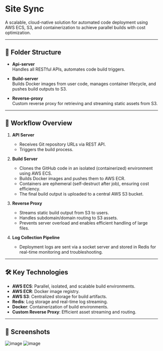 # Site Sync

A scalable, cloud-native solution for automated code deployment using AWS ECS, S3, and containerization to achieve parallel builds with cost optimization.

---

## 📁 Folder Structure

- **Api-server**  
  Handles all RESTful APIs, automates code build triggers.

- **Build-server**  
  Builds Docker images from user code, manages container lifecycle, and pushes build outputs to S3.

- **Reverse-proxy**  
  Custom reverse proxy for retrieving and streaming static assets from S3.

---

## 🚀 Workflow Overview

1. **API Server**
    - Receives Git repository URLs via REST API.
    - Triggers the build process.

2. **Build Server**
    - Clones the GitHub code in an isolated (containerized) environment using AWS ECS.
    - Builds Docker images and pushes them to AWS ECR.
    - Containers are ephemeral (self-destruct after job), ensuring cost efficiency.
    - The final build output is uploaded to a central AWS S3 bucket.

3. **Reverse Proxy**
    - Streams static build output from S3 to users.
    - Handles subdomain/domain routing to S3 assets.
    - Prevents server overload and enables efficient handling of large files.

4. **Log Collection Pipeline**
    - Deployment logs are sent via a socket server and stored in Redis for real-time monitoring and troubleshooting.

---

## 🛠️ Key Technologies

- **AWS ECS**: Parallel, isolated, and scalable build environments.
- **AWS ECR**: Docker image registry.
- **AWS S3**: Centralized storage for build artifacts.
- **Redis**: Log storage and real-time log streaming.
- **Docker**: Containerization of build environments.
- **Custom Reverse Proxy**: Efficient asset streaming and routing.
---

## 📸 Screenshots
![image](https://github.com/user-attachments/assets/f3218c09-aceb-4f6f-b078-eebae1b42450)
![image](https://github.com/user-attachments/assets/540cdd88-ed0b-4fcc-ade6-10437ed4b3c3)

